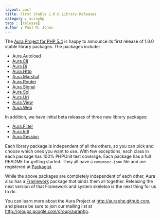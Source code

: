 ```yaml
---
layout: post
title: First Stable 1.0.0 Library Releases
category : auraphp
tags : [release]
author : Paul M. Jones
---
```


The [Aura Project for PHP 5.4](http://auraphp.github.com) is happy to announce
its first release of 1.0.0 stable library packages. The packages include:

- [Aura.Autoload](https://github.com/auraphp/Aura.Autoload)
- [Aura.Cli](https://github.com/auraphp/Aura.Cli)
- [Aura.Di](https://github.com/auraphp/Aura.Di)
- [Aura.Http](https://github.com/auraphp/Aura.Http)
- [Aura.Marshal](https://github.com/auraphp/Aura.Marshal)
- [Aura.Router](https://github.com/auraphp/Aura.Router)
- [Aura.Signal](https://github.com/auraphp/Aura.Signal)
- [Aura.Sql](https://github.com/auraphp/Aura.Sql)
- [Aura.Uri](https://github.com/auraphp/Aura.Uri)
- [Aura.View](https://github.com/auraphp/Aura.View)
- [Aura.Web](https://github.com/auraphp/Aura.Web)

In addition, we have initial beta releases of three new library packages:

- [Aura.Filter](https://github.com/auraphp/Aura.Filter)
- [Aura.Intl](https://github.com/auraphp/Aura.Intl)
- [Aura.Session](https://github.com/auraphp/Aura.Session)

Each library package is independent of all the others, so you can pick and
choose which ones you want to use. With few exceptions, each class in each
package has 100% PHPUnit test coverage. Each package has a full README for
getting started. They all have a `composer.json` file and are registered at
[Packagist](https://packagist.org/search/?q=aura).

While the above packages are completely independent of each other, Aura also
has a [Framework](https://github.com/auraphp/Aura.Framework) package that
binds them all together. Releasing the next version of that Framework and
system skeleton is the next thing for us to do.

You can learn more about the Aura Project at <http://auraphp.github.com>, and
please be sure to join our mailing list at
<http://groups.google.com/group/auraphp>.
